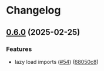 # Changelog

## [0.6.0](https://github.com/y3owk1n/tailwind-autosort.nvim/compare/0.5.4...v0.6.0) (2025-02-25)


### Features

* lazy load imports ([#54](https://github.com/y3owk1n/tailwind-autosort.nvim/issues/54)) ([68050c8](https://github.com/y3owk1n/tailwind-autosort.nvim/commit/68050c8cd515079737672b6ae423ac1e2b2d0eae))
